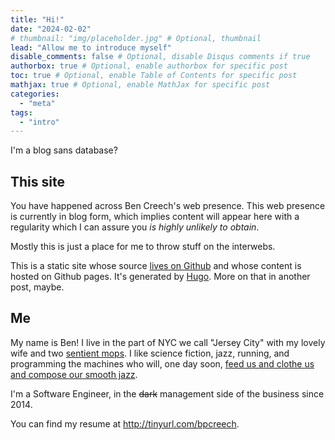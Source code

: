 ```yaml
---
title: "Hi!"
date: "2024-02-02"
# thumbnail: "img/placeholder.jpg" # Optional, thumbnail
lead: "Allow me to introduce myself"
disable_comments: false # Optional, disable Disqus comments if true
authorbox: true # Optional, enable authorbox for specific post
toc: true # Optional, enable Table of Contents for specific post
mathjax: true # Optional, enable MathJax for specific post
categories:
  - "meta"
tags:
  - "intro"
---
```


I'm a blog sans database?

<!--more-->

## This site

You have happened across Ben Creech's web presence. This web presence is currently in blog form, which implies content will appear here with a regularity which I can assure you *is highly unlikely to obtain*.

Mostly this is just a place for me to throw stuff on the interwebs.

This is a static site whose source [lives on Github](https://github.com/bpcreech/blog) and whose content is hosted on Github pages. It's generated by [Hugo](https://gohugo.io/). More on that in another post, maybe.

## Me

My name is Ben! I live in the part of NYC we call "Jersey City" with my lovely wife and two [sentient mops](https://www.reddit.com/r/ProperAnimalNames/comments/10tal63/sentient_mop/). I like science fiction, jazz, running, and programming the machines who will, one day soon, [feed us and clothe us and compose our smooth jazz](https://www.youtube.com/watch?v=3meRSfFsCkc).

I'm a Software Engineer, in the ~~dark~~ management side of the business since 2014.

You can find my resume at http://tinyurl.com/bpcreech.
